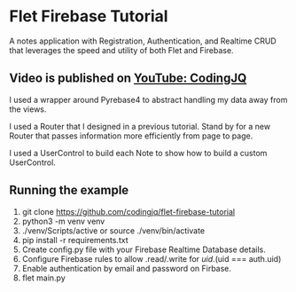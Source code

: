 # Flet Firebase Tutorial
A notes application with Registration, Authentication, and Realtime CRUD that leverages the speed
and utility of both Flet and Firebase.

## Video is published on [YouTube: CodingJQ](https://youtu.be/rLTnxJbjZfs)

I used a wrapper around Pyrebase4 to abstract handling my data away from the views.

I used a Router that I designed in a previous tutorial. Stand by for a new Router that passes information
more efficiently from page to page.

I used a UserControl to build each Note to show how to build a custom UserControl.


## Running the example

1. git clone https://github.com/codingjq/flet-firebase-tutorial
2. python3 -m venv venv
3. ./venv/Scripts/active or source ./venv/bin/activate
4. pip install -r requirements.txt
5. Create config.py file with your Firebase Realtime Database details.
6. Configure Firebase rules to allow .read/.write for $uid. ($uid === auth.uid)
7. Enable authentication by email and password on Firbase. 
8. flet main.py
